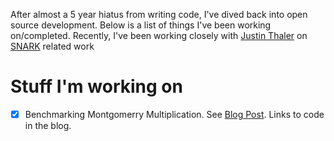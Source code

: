 After almost a 5 year hiatus from writing code, I've dived back into open source development.
Below is a list of things I've been working on/completed.
Recently, I've been working closely with [Justin Thaler](https://people.cs.georgetown.edu/jthaler/) on [SNARK](https://www.youtube.com/watch?v=tg6lKPdR_e4) related work

# Stuff I'm working on

+ [x] Benchmarking Montgomerry Multiplication. See [Blog Post](https://randomwalks.xyz/posts/mont_mult/). Links to code in the blog.
